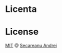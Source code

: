 # Licenta

# License
[MIT](https://github.com/s3c4/licenta/blob/master/LICENSE) @ [Secareanu Andrei](https://github.com/s3c4)

